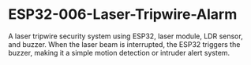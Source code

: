 # ESP32-006-Laser-Tripwire-Alarm
A laser tripwire security system using ESP32, laser module, LDR sensor, and buzzer. When the laser beam is interrupted, the ESP32 triggers the buzzer, making it a simple motion detection or intruder alert system.
